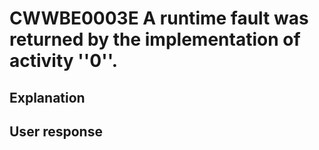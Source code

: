 # CWWBE0003E A runtime fault was returned by the implementation of activity ''0''.

## Explanation

## User response